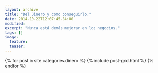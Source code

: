 ```yaml
---
layout: archive
title: "Del Dinero y como conseguirlo."
date: 2014-10-22T12:07:45-04:00
modified:
excerpt: "Nunca está demás mejorar en los negocios."
tags: []
image:
  feature:
  teaser:
---
```


<div class="tiles">
{% for post in site.categories.dinero %}
  {% include post-grid.html %}
{% endfor %}
</div><!-- /.tiles -->